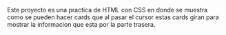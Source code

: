 Este proyecto es una practica de HTML con CSS en donde se muestra como se pueden hacer cards que al pasar el cursor estas cards giran para mostrar la informacion que esta por la parte trasera.
